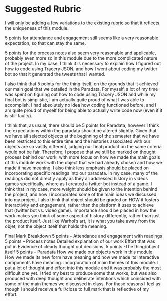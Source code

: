 # Suggested Rubric

I will only be adding a few variations to the existing rubric so that it reflects the uniqueness of this module.

5 points for attendance and engagement still seems like a very reasonable expectation, so that can stay the same.

5 points for the process notes also seem very reasonable and applicable, probably even more so in this module due to the more complicated nature of the project. In my case, I think it is necessary to explain how I figured out how to code using Tracery JSON, and how I went about coding my twitter bot so that it generated the tweets that I wanted.

I also think that 5 points for the thing itself, on the grounds that it achieved our main goal that we detailed in the Paradata. For myself, a lot of my time was spent on figuring out how to code using Tracery JSON and while my final bot is simplistic, I am actually quite proud of what I was able to accomplish. I had absolutely no idea how coding functioned before, and I am quite proud of myself for being able to actually write code now (even if it is still faulty).

I think that, as usual, there should be 5 points for Paradata, however I think the expectations within the paradata should be altered slightly. Given that we have all selected objects at the beginning of the semester that we have been restricted to this entire time and the histories associated with our objects are so vastly different, judging our final product on the same criteria would not be fair. Therefore, I propose that we still be marked on thought process behind our work, with more focus on how we made the main goals of this module work with the object that we had already chosen and how we made it have meaning. I also think less emphasis should be placed on incorporating specific readings into our paradata. In my case, many of the readings did not directly apply as they all addressed history in videos games specifically, where as I created a twitter bot instead of a game. I think that in my case, more weight should be given to the intention behind the project, and how I incorporated some of the main ideas we discussed into my project. I also think that object should be graded on HOW it fosters interactivity and engagement, rather than the platform it uses to achieve that (twitter bot vs. video game). Importance should be placed in how the work makes you think of some aspect of history differently, rather than just the product itself. Just like Warhol’s art, it is what you take away from the objet, not the object itself that holds the meaning.

Final Mark Breakdown
5 points – Attendance and engagement with readings
5 points – Process notes
Detailed explanation of our work
Effort that was put in
Evidence of clearly thought out decisions.
5 points -The thing/object itself
5 points – Paradata
How we made our objects work in this module.
How we made its new form have meaning and how we made its interactive components have meaning.
Incorporation of main themes of this module.
I put a lot of thought and effort into this module and it was probably the most difficult one yet. I tried my best to produce some that works, but was also produced with deep thought and deliberate intentions which coincided with some of the main themes we discussed in class. For these reasons I feel as though I should receive a full/close to full mark that is reflective of my effort.
